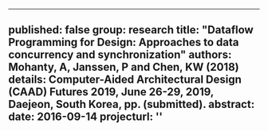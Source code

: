 ---

published: false
group: research
title:  "Dataflow Programming for Design: Approaches to data concurrency and synchronization"
authors: Mohanty, A, Janssen, P and Chen, KW (2018)
details: Computer-Aided Architectural Design (CAAD) Futures 2019, June 26-29, 2019, Daejeon, South Korea,  pp. (submitted).
abstract:
date:   2016-09-14
projecturl: ''
---